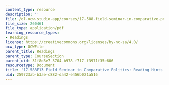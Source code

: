 ```yaml
---
content_type: resource
description: ''
file: /ol-ocw-studio-app/courses/17-588-field-seminar-in-comparative-politics-fall-2013/259723abb3aec882da42e456b071a516_MIT17_588F13_ReadingHints.pdf
file_size: 260461
file_type: application/pdf
learning_resource_types:
- Readings
license: https://creativecommons.org/licenses/by-nc-sa/4.0/
ocw_type: OCWFile
parent_title: Readings
parent_type: CourseSection
parent_uid: 31f8d3e7-3704-b978-f717-f3971f35e606
resourcetype: Document
title: '17.588F13 Field Seminar in Comparative Politics: Reading Hints'
uid: 259723ab-b3ae-c882-da42-e456b071a516
---
```

